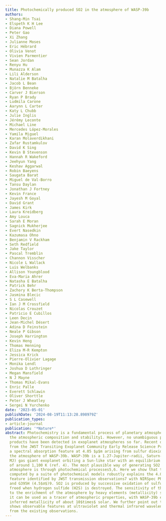 ```yaml
---
title: Photochemically produced SO2 in the atmosphere of WASP-39b
authors:
- Shang-Min Tsai
- Elspeth K H Lee
- Diana Powell
- Peter Gao
- Xi Zhang
- Julianne Moses
- Eric Hébrard
- Olivia Venot
- Vivien Parmentier
- Sean Jordan
- Renyu Hu
- Munazza K Alam
- Lili Alderson
- Natalie M Batalha
- Jacob L Bean
- Björn Benneke
- Carver J Bierson
- Ryan P Brady
- Ludmila Carone
- Aarynn L Carter
- Katy L Chubb
- Julie Inglis
- Jérémy Leconte
- Michael Line
- Mercedes López-Morales
- Yamila Miguel
- Karan Molaverdikhani
- Zafar Rustamkulov
- David K Sing
- Kevin B Stevenson
- Hannah R Wakeford
- Jeehyun Yang
- Keshav Aggarwal
- Robin Baeyens
- Saugata Barat
- Miguel de Val-Borro
- Tansu Daylan
- Jonathan J Fortney
- Kevin France
- Jayesh M Goyal
- David Grant
- James Kirk
- Laura Kreidberg
- Amy Louca
- Sarah E Moran
- Sagnick Mukherjee
- Evert Nasedkin
- Kazumasa Ohno
- Benjamin V Rackham
- Seth Redfield
- Jake Taylor
- Pascal Tremblin
- Channon Visscher
- Nicole L Wallack
- Luis Welbanks
- Allison Youngblood
- Eva-Maria Ahrer
- Natasha E Batalha
- Patrick Behr
- Zachory K Berta-Thompson
- Jasmina Blecic
- S L Casewell
- Ian J M Crossfield
- Nicolas Crouzet
- Patricio E Cubillos
- Leen Decin
- Jean-Michel Désert
- Adina D Feinstein
- Neale P Gibson
- Joseph Harrington
- Kevin Heng
- Thomas Henning
- Eliza M-R Kempton
- Jessica Krick
- Pierre-Olivier Lagage
- Monika Lendl
- Joshua D Lothringer
- Megan Mansfield
- N J Mayne
- Thomas Mikal-Evans
- Enric Palle
- Everett Schlawin
- Oliver Shorttle
- Peter J Wheatley
- Sergei N Yurchenko
date: '2023-05-01'
publishDate: '2024-08-19T11:13:28.898979Z'
publication_types:
- article-journal
publication: '*Nature*'
abstract: Photochemistry is a fundamental process of planetary atmospheres that regulates
  the atmospheric composition and stability1. However, no unambiguous photochemical
  products have been detected in exoplanet atmospheres so far. Recent observations
  from the JWST Transiting Exoplanet Community Early Release Science Program2,3 found
  a spectral absorption feature at 4.05 $μ$m arising from sulfur dioxide (SO2) in
  the atmosphere of WASP-39b. WASP-39b is a 1.27-Jupiter-radii, Saturn-mass (0.28
  MJ) gas giant exoplanet orbiting a Sun-like star with an equilibrium temperature
  of around 1,100 K (ref. 4). The most plausible way of generating SO2 in such an
  atmosphere is through photochemical processes5,6. Here we show that the SO2 distribution
  computed by a suite of photochemical models robustly explains the 4.05-$μ$m spectral
  feature identified by JWST transmission observations7 with NIRSpec PRISM (2.7$σ$)8
  and G395H (4.5$σ$)9. SO2 is produced by successive oxidation of sulfur radicals
  freed when hydrogen sulfide (H2S) is destroyed. The sensitivity of the SO2 feature
  to the enrichment of the atmosphere by heavy elements (metallicity) suggests that
  it can be used as a tracer of atmospheric properties, with WASP-39b exhibiting an
  inferred metallicity of about 10$times$ solar. We further point out that SO2 also
  shows observable features at ultraviolet and thermal infrared wavelengths not available
  from the existing observations.
---
```


